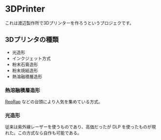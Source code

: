3DPrinter
=========

これは渡辺製作所で3Dプリンターを作ろうというプロジェクです。

## 3Dプリンタの種類

* 光造形
* インクジェット方式
* 粉末石膏造形
* 粉末焼結造形
* 熱溶融積層造形

### 熱溶融積層造形
[RepRap](http://reprap.org/wiki/RepRap/ja) などの台頭により人気を集めている方式。

### 光造形
従来は紫外線レーザーを使うものであり、高価だったが DLP を使ったものが現れた。この方式なら自作も可能である。
